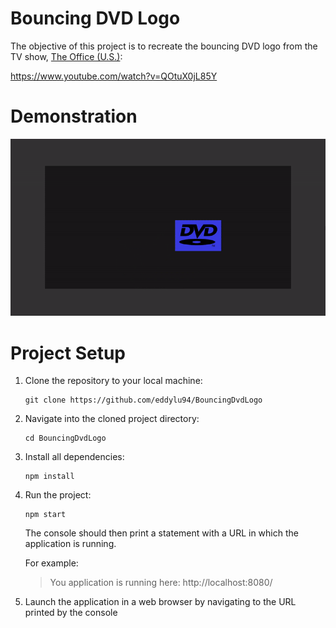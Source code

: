 # Bouncing DVD Logo

The objective of this project is to recreate the bouncing DVD logo from the TV show, [The Office (U.S.)](https://www.nbc.com/the-office):

https://www.youtube.com/watch?v=QOtuX0jL85Y

# Demonstration

![Demonstration](./demo.gif)

# Project Setup

1. Clone the repository to your local machine:

   ```
   git clone https://github.com/eddylu94/BouncingDvdLogo
   ```

2. Navigate into the cloned project directory:

   ```
   cd BouncingDvdLogo
   ```

3. Install all dependencies:

   ```
   npm install
   ```

4. Run the project:

   ```
   npm start
   ```

   The console should then print a statement with a URL in which the application is running.

   For example:

   > You application is running here: http://localhost:8080/

6. Launch the application in a web browser by navigating to the URL printed by the console
